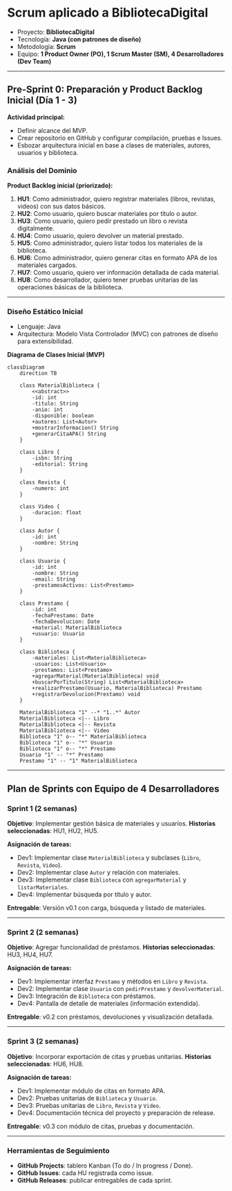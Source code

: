 # **Scrum aplicado a BibliotecaDigital**

* Proyecto: **BibliotecaDigital**
* Tecnología: **Java (con patrones de diseño)**
* Metodología: **Scrum**
* Equipo: **1 Product Owner (PO), 1 Scrum Master (SM), 4 Desarrolladores (Dev Team)**

---

## **Pre-Sprint 0: Preparación y Product Backlog Inicial (Día 1 - 3)**

**Actividad principal:**

* Definir alcance del MVP.
* Crear repositorio en GitHub y configurar compilación, pruebas e Issues.
* Esbozar arquitectura inicial en base a clases de materiales, autores, usuarios y biblioteca.

### Análisis del Dominio

**Product Backlog inicial (priorizado):**

1. **HU1**: Como administrador, quiero registrar materiales (libros, revistas, videos) con sus datos básicos.
2. **HU2**: Como usuario, quiero buscar materiales por título o autor.
3. **HU3**: Como usuario, quiero pedir prestado un libro o revista digitalmente.
4. **HU4**: Como usuario, quiero devolver un material prestado.
5. **HU5**: Como administrador, quiero listar todos los materiales de la biblioteca.
6. **HU6**: Como administrador, quiero generar citas en formato APA de los materiales cargados.
7. **HU7**: Como usuario, quiero ver información detallada de cada material.
8. **HU8**: Como desarrollador, quiero tener pruebas unitarias de las operaciones básicas de la biblioteca.

---

### Diseño Estático Inicial

* Lenguaje: Java
* Arquitectura: Modelo Vista Controlador (MVC) con patrones de diseño para extensibilidad.

**Diagrama de Clases Inicial (MVP)**

```mermaid
classDiagram
    direction TB

    class MaterialBiblioteca {
        <<abstract>>
        -id: int
        -titulo: String
        -anio: int
        -disponible: boolean
        +autores: List<Autor>
        +mostrarInformacion() String
        +generarCitaAPA() String
    }

    class Libro {
        -isbn: String
        -editorial: String
    }

    class Revista {
        -numero: int
    }

    class Video {
        -duracion: float
    }

    class Autor {
        -id: int
        -nombre: String
    }

    class Usuario {
        -id: int
        -nombre: String
        -email: String
        -prestamosActivos: List<Prestamo>
    }

    class Prestamo {
        -id: int
        -fechaPrestamo: Date
        -fechaDevolucion: Date
        +material: MaterialBiblioteca
        +usuario: Usuario
    }

    class Biblioteca {
        -materiales: List<MaterialBiblioteca>
        -usuarios: List<Usuario>
        -prestamos: List<Prestamo>
        +agregarMaterial(MaterialBiblioteca) void
        +buscarPorTitulo(String) List<MaterialBiblioteca>
        +realizarPrestamo(Usuario, MaterialBiblioteca) Prestamo
        +registrarDevolucion(Prestamo) void
    }

    MaterialBiblioteca "1" --* "1..*" Autor
    MaterialBiblioteca <|-- Libro
    MaterialBiblioteca <|-- Revista
    MaterialBiblioteca <|-- Video
    Biblioteca "1" o-- "*" MaterialBiblioteca
    Biblioteca "1" o-- "*" Usuario
    Biblioteca "1" o-- "*" Prestamo
    Usuario "1" -- "*" Prestamo
    Prestamo "1" -- "1" MaterialBiblioteca
```

---

## **Plan de Sprints con Equipo de 4 Desarrolladores**

### Sprint 1 (2 semanas)

**Objetivo**: Implementar gestión básica de materiales y usuarios.
**Historias seleccionadas**: HU1, HU2, HU5.

**Asignación de tareas:**

* Dev1: Implementar clase `MaterialBiblioteca` y subclases (`Libro`, `Revista`, `Video`).
* Dev2: Implementar clase `Autor` y relación con materiales.
* Dev3: Implementar clase `Biblioteca` con `agregarMaterial` y `listarMateriales`.
* Dev4: Implementar búsqueda por título y autor.

**Entregable**: Versión v0.1 con carga, búsqueda y listado de materiales.

---

### Sprint 2 (2 semanas)

**Objetivo**: Agregar funcionalidad de préstamos.
**Historias seleccionadas**: HU3, HU4, HU7.

**Asignación de tareas:**

* Dev1: Implementar interfaz `Prestamo` y métodos en `Libro` y `Revista`.
* Dev2: Implementar clase `Usuario` con `pedirPrestamo` y `devolverMaterial`.
* Dev3: Integración de `Biblioteca` con préstamos.
* Dev4: Pantalla de detalle de materiales (información extendida).

**Entregable**: v0.2 con préstamos, devoluciones y visualización detallada.

---

### Sprint 3 (2 semanas)

**Objetivo**: Incorporar exportación de citas y pruebas unitarias.
**Historias seleccionadas**: HU6, HU8.

**Asignación de tareas:**

* Dev1: Implementar módulo de citas en formato APA.
* Dev2: Pruebas unitarias de `Biblioteca` y `Usuario`.
* Dev3: Pruebas unitarias de `Libro`, `Revista` y `Video`.
* Dev4: Documentación técnica del proyecto y preparación de release.

**Entregable**: v0.3 con módulo de citas, pruebas y documentación.

---

### Herramientas de Seguimiento

* **GitHub Projects**: tablero Kanban (To do / In progress / Done).
* **GitHub Issues**: cada HU registrada como issue.
* **GitHub Releases**: publicar entregables de cada sprint.
